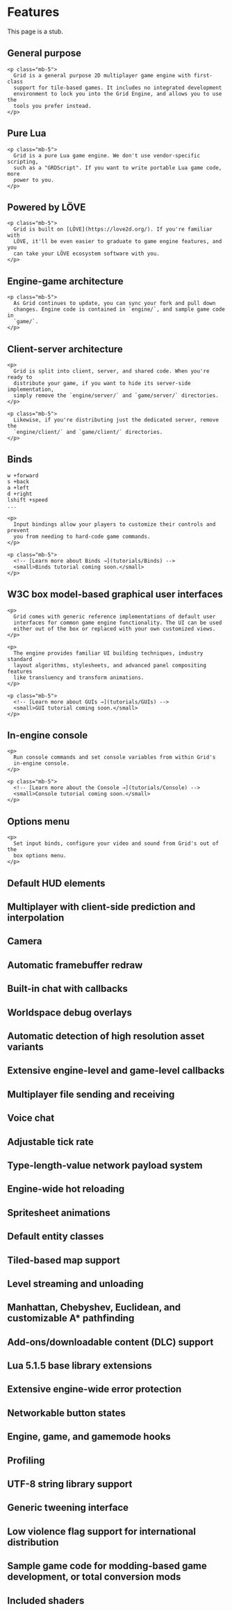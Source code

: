 # Features

<div class="alert alert-warning mb-5" role="alert">
  This page is a stub.
</div>

<div class="row">
  <div class="col-6">
    <h2>
      General purpose
    </h2>

    <p class="mb-5">
      Grid is a general purpose 2D multiplayer game engine with first-class
      support for tile-based games. It includes no integrated development
      environment to lock you into the Grid Engine, and allows you to use the
      tools you prefer instead.
    </p>
  </div>

  <div class="col-6">
    <h2>
      Pure Lua
    </h2>

    <p class="mb-5">
      Grid is a pure Lua game engine. We don't use vendor-specific scripting,
      such as a "GRDScript". If you want to write portable Lua game code, more
      power to you.
    </p>
  </div>

  <div class="col-6">
    <h2>
      Powered by LÖVE
    </h2>

    <p class="mb-5">
      Grid is built on [LÖVE](https://love2d.org/). If you're familiar with
      LÖVE, it'll be even easier to graduate to game engine features, and you
      can take your LÖVE ecosystem software with you.
    </p>
  </div>

  <div class="col-6">
    <h2>
      Engine-game architecture
    </h2>

    <p class="mb-5">
      As Grid continues to update, you can sync your fork and pull down
      changes. Engine code is contained in `engine/`, and sample game code in
      `game/`.
    </p>
  </div>

  <div class="col-6">
    <h2>
      Client-server architecture
    </h2>

    <p>
      Grid is split into client, server, and shared code. When you're ready to
      distribute your game, if you want to hide its server-side implementation,
      simply remove the `engine/server/` and `game/server/` directories.
    </p>

    <p class="mb-5">
      Likewise, if you're distributing just the dedicated server, remove the
      `engine/client/` and `game/client/` directories.
    </p>
  </div>

  <div class="col-6">
    <h2>
      Binds
    </h2>
    <pre><code>w +forward
s +back
a +left
d +right
lshift +speed
...</code></pre>

    <p>
      Input bindings allow your players to customize their controls and prevent
      you from needing to hard-code game commands.
    </p>

    <p class="mb-5">
      <!-- [Learn more about Binds →](tutorials/Binds) -->
      <small>Binds tutorial coming soon.</small>
    </p>
  </div>

  <div class="col-6">
    <h2>
      W3C box model-based graphical user interfaces
    </h2>

    <p>
      Grid comes with generic reference implementations of default user
      interfaces for common game engine functionality. The UI can be used
      either out of the box or replaced with your own customized views.
    </p>

    <p>
      The engine provides familiar UI building techniques, industry standard
      layout algorithms, stylesheets, and advanced panel compositing features
      like transluency and transform animations.
    </p>

    <p class="mb-5">
      <!-- [Learn more about GUIs →](tutorials/GUIs) -->
      <small>GUI tutorial coming soon.</small>
    </p>
  </div>

  <div class="col-6">
    <h2>
      In-engine console
    </h2>

    <p>
      Run console commands and set console variables from within Grid's
      in-engine console.
    </p>

    <p class="mb-5">
      <!-- [Learn more about the Console →](tutorials/Console) -->
      <small>Console tutorial coming soon.</small>
    </p>
  </div>

  <div class="col-6">
    <h2>
      Options menu
    </h2>

    <p>
      Set input binds, configure your video and sound from Grid's out of the
      box options menu.
    </p>
  </div>

  <div class="col-6 mb-5">
    <h2>
      Default HUD elements
    </h2>
  </div>

  <div class="col-6 mb-5">
    <h2>
      Multiplayer with client-side prediction and interpolation
    </h2>
  </div>

  <div class="col-6 mb-5">
    <h2>
      Camera
    </h2>
  </div>

  <div class="col-6 mb-5">
    <h2>
      Automatic framebuffer redraw
    </h2>
  </div>

  <div class="col-6 mb-5">
    <h2>
      Built-in chat with callbacks
    </h2>
  </div>

  <div class="col-6 mb-5">
    <h2>
      Worldspace debug overlays
    </h2>
  </div>

  <div class="col-6 mb-5">
    <h2>
      Automatic detection of high resolution asset variants
    </h2>
  </div>

  <div class="col-6 mb-5">
    <h2>
      Extensive engine-level and game-level callbacks
    </h2>
  </div>

  <div class="col-6 mb-5">
    <h2>
      Multiplayer file sending and receiving
    </h2>
  </div>

  <div class="col-6 mb-5">
    <h2>
      Voice chat
    </h2>
  </div>

  <div class="col-6 mb-5">
    <h2>
      Adjustable tick rate
    </h2>
  </div>

  <div class="col-6 mb-5">
    <h2>
      Type-length-value network payload system
    </h2>
  </div>

  <div class="col-6 mb-5">
    <h2>
      Engine-wide hot reloading
    </h2>
  </div>

  <div class="col-6 mb-5">
    <h2>
      Spritesheet animations
    </h2>
  </div>

  <div class="col-6 mb-5">
    <h2>
      Default entity classes
    </h2>
  </div>

  <div class="col-6 mb-5">
    <h2>
      Tiled-based map support
    </h2>
  </div>

  <div class="col-6 mb-5">
    <h2>
      Level streaming and unloading
    </h2>
  </div>

  <div class="col-6 mb-5">
    <h2>
      Manhattan, Chebyshev, Euclidean, and customizable A* pathfinding
    </h2>
  </div>

  <div class="col-6 mb-5">
    <h2>
      Add-ons/downloadable content (DLC) support
    </h2>
  </div>

  <div class="col-6 mb-5">
    <h2>
      Lua 5.1.5 base library extensions
    </h2>
  </div>

  <div class="col-6 mb-5">
    <h2>
      Extensive engine-wide error protection
    </h2>
  </div>

  <div class="col-6 mb-5">
    <h2>
      Networkable button states
    </h2>
  </div>

  <div class="col-6 mb-5">
    <h2>
      Engine, game, and gamemode hooks
    </h2>
  </div>

  <div class="col-6 mb-5">
    <h2>
      Profiling
    </h2>
  </div>

  <div class="col-6 mb-5">
    <h2>
      UTF-8 string library support
    </h2>
  </div>

  <div class="col-6 mb-5">
    <h2>
      Generic tweening interface
    </h2>
  </div>

  <div class="col-6 mb-5">
    <h2>
      Low violence flag support for international distribution
    </h2>
  </div>

  <div class="col-6 mb-5">
    <h2>
      Sample game code for modding-based game development, or total conversion
      mods
    </h2>
  </div>

  <div class="col-6 mb-5">
    <h2>
      Included shaders
    </h2>
  </div>
</div>
